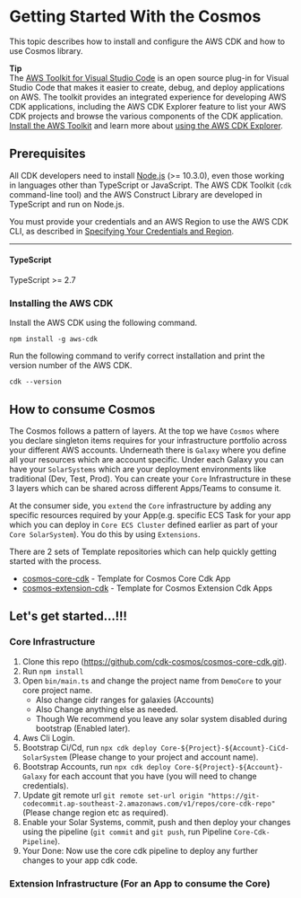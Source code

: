 # Getting Started With the Cosmos

This topic describes how to install and configure the AWS CDK and how to use Cosmos library.

**Tip**  
The [AWS Toolkit for Visual Studio Code](https://aws.amazon.com/visualstudiocode/) is an open source plug-in for Visual Studio Code that makes it easier to create, debug, and deploy applications on AWS. The toolkit provides an integrated experience for developing AWS CDK applications, including the AWS CDK Explorer feature to list your AWS CDK projects and browse the various components of the CDK application. [Install the AWS Toolkit](https://docs.aws.amazon.com/toolkit-for-vscode/latest/userguide/setup-toolkit.html) and learn more about [using the AWS CDK Explorer](https://docs.aws.amazon.com/toolkit-for-vscode/latest/userguide/cdk-explorer.html).

## Prerequisites

All CDK developers need to install [Node.js](https://nodejs.org/en/download) (>= 10.3.0), even those working in languages other than TypeScript or JavaScript. The AWS CDK Toolkit (`cdk` command-line tool) and the AWS Construct Library are developed in TypeScript and run on Node.js.

You must provide your credentials and an AWS Region to use the AWS CDK CLI, as described in [Specifying Your Credentials and Region](https://github.com/awsdocs/aws-cdk-guide/blob/master/doc_source/getting_started.md#getting_started_credentials).

---

#### TypeScript

TypeScript >= 2.7

### Installing the AWS CDK

Install the AWS CDK using the following command.

```
npm install -g aws-cdk
```

Run the following command to verify correct installation and print the version number of the AWS CDK.

```
cdk --version
```

## How to consume Cosmos

The Cosmos follows a pattern of layers. At the top we have `Cosmos` where you declare singleton items requires for your infrastructure portfolio across your different AWS accounts. Underneath there is `Galaxy` where you define all your resources which are account specific. Under each Galaxy you can have your `SolarSystems` which are your deployment environments like traditional (Dev, Test, Prod). You can create your `Core` Infrastructure in these 3 layers which can be shared across different Apps/Teams to consume it.

At the consumer side, you `extend` the `Core` infrastructure by adding any specific resources required by your App(e.g. specific ECS Task for your app which you can deploy in `Core ECS Cluster` defined earlier as part of your `Core SolarSystem`). You do this by using `Extensions`.

There are 2 sets of Template repositories which can help quickly getting started with the process.
- [cosmos-core-cdk](https://github.com/cdk-cosmos/cosmos-core-cdk) - Template for Cosmos Core Cdk App
- [cosmos-extension-cdk](https://github.com/cdk-cosmos/cosmos-extension-cdk) - Template for Cosmos Extension Cdk Apps

## Let's get started...!!!

### Core Infrastructure

1. Clone this repo (https://github.com/cdk-cosmos/cosmos-core-cdk.git).
2. Run `npm install`
3. Open `bin/main.ts` and change the project name from `DemoCore` to your core project name.
   - Also change cidr ranges for galaxies (Accounts)
   - Also Change anything else as needed.
   - Though We recommend you leave any solar system disabled during bootstrap (Enabled later).
4. Aws Cli Login.
5. Bootstrap Ci/Cd, run `npx cdk deploy Core-${Project}-${Account}-CiCd-SolarSystem` (Please change to your project and account name).
6. Bootstrap Accounts, run `npx cdk deploy Core-${Project}-${Account}-Galaxy` for each account that you have (you will need to change credentials).
7. Update git remote url `git remote set-url origin "https://git-codecommit.ap-southeast-2.amazonaws.com/v1/repos/core-cdk-repo"` (Please change region etc as required).
8. Enable your Solar Systems, commit, push and then deploy your changes using the pipeline (`git commit` and `git push`, run Pipeline `Core-Cdk-Pipeline`).
9. Your Done: Now use the core cdk pipeline to deploy any further changes to your app cdk code.

### Extension Infrastructure (For an App to consume the Core)

